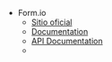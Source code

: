 - Form.io
	- [Sitio oficial](https://www.form.io/)
	- [Documentation](https://help.form.io/)
	- [API Documentation](https://apidocs.form.io/)
	-